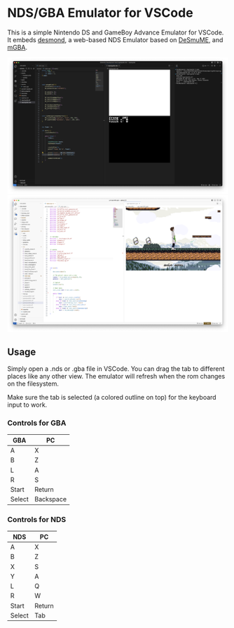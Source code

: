 # NDS/GBA Emulator for VSCode

This is a simple Nintendo DS and GameBoy Advance Emulator for VSCode. It embeds [desmond](https://github.com/js-emulators/desmond/tree/main), a web-based NDS Emulator based on [DeSmuME](https://desmume.org/), and [mGBA](https://mgba.io/).

![Screenshot](./images/screenshot.png)
![Screenshot](./images/screenshot-gba.webp)


## Usage
Simply open a .nds or .gba file in VSCode. You can drag the tab to different places like any other view.
The emulator will refresh when the rom changes on the filesystem.

Make sure the tab is selected (a colored outline on top) for the keyboard input to work.

### Controls for GBA
| GBA     | PC        |
|---------|-----------|
| A       | X         |
| B       | Z         |
| L       | A         |
| R       | S         |
| Start   | Return    |
| Select  | Backspace |

### Controls for NDS
| NDS     | PC        |
|---------|-----------|
| A       | X         |
| B       | Z         |
| X       | S         |
| Y       | A         |
| L       | Q         |
| R       | W         |
| Start   | Return    |
| Select  | Tab       |
